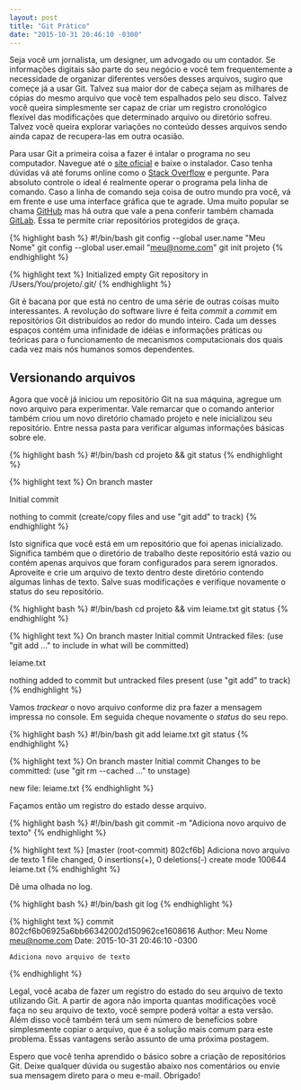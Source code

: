```yaml
---
layout: post
title: "Git Prático"
date: "2015-10-31 20:46:10 -0300"
---
```


Seja você um jornalista, um designer, um advogado ou um contador. Se informações digitais são parte do seu negócio e você tem frequentemente a necessidade de organizar diferentes versões desses arquivos, sugiro que começe já a usar Git. Talvez sua maior dor de cabeça sejam as milhares de cópias do mesmo arquivo que você tem espalhados pelo seu disco. Talvez você queira simplesmente ser capaz de criar um registro cronológico flexível das modificações que determinado arquivo ou diretório sofreu. Talvez você queira explorar variações no conteúdo desses arquivos sendo ainda capaz de recupera-las em outra ocasião.

Para usar Git a primeira coisa a fazer é intalar o programa no seu computador. Navegue até o [site oficial](https://git-scm.com/downloads) e baixe o instalador. Caso tenha dúvidas vá até forums online como o [Stack Overflow](https://pt.stackoverflow.com/tags/git/info) e pergunte. Para absoluto controle o ideal é realmente operar o programa pela linha de comando. Caso a linha de comando seja coisa de outro mundo pra você, vá em frente e use uma interface gráfica que te agrade. Uma muito popular se chama [GitHub](https://github.com/) mas há outra que vale a pena conferir também chamada [GitLab](https://about.gitlab.com/). Essa te permite criar repositórios protegidos de graça.

{% highlight bash %}
#!/bin/bash
git config --global user.name "Meu Nome"
git config --global user.email "meu@nome.com"
git init projeto
{% endhighlight %}

{% highlight text %}
Initialized empty Git repository in /Users/You/projeto/.git/
{% endhighlight %}

Git é bacana por que está no centro de uma série de outras coisas muito interessantes. A revolução do software livre é feita *commit* a *commit* em repositórios Git distribuídos ao redor do mundo inteiro. Cada um desses espaços contém uma infinidade de idéias e informações práticas ou teóricas para o funcionamento de mecanismos computacionais dos quais cada vez mais nós humanos somos dependentes.

## Versionando arquivos

Agora que você já iniciou um repositório Git na sua máquina, agregue um novo arquivo para experimentar. Vale remarcar que o comando anterior também criou um novo diretório chamado projeto e nele inicializou seu repositório. Entre nessa pasta para verificar algumas informações básicas sobre ele.

{% highlight bash %}
#!/bin/bash
cd projeto && git status
{% endhighlight %}

{% highlight text %}
On branch master

Initial commit

nothing to commit (create/copy files and use "git add" to track)
{% endhighlight %}

Isto significa que você está em um repositório que foi apenas inicializado. Significa também que o diretório de trabalho deste repositório está vazio ou contém apenas arquivos que foram configurados para serem ignorados.  
Aproveite e crie um arquivo de texto dentro deste diretório contendo algumas linhas de texto. Salve suas modificações e verifique novamente o status do seu repositório.

{% highlight bash %}
#!/bin/bash
cd projeto && vim leiame.txt
git status
{% endhighlight %}

{% highlight text %}
On branch master
Initial commit
Untracked files:
  (use "git add <file>..." to include in what will be committed)

  leiame.txt

nothing added to commit but untracked files present (use "git add" to track)
{% endhighlight %}

Vamos *trackear* o novo arquivo conforme diz pra fazer a mensagem impressa no console. Em seguida cheque novamente o _status_ do seu repo.

{% highlight bash %}
#!/bin/bash
git add leiame.txt
git status
{% endhighlight %}

{% highlight text %}
On branch master
Initial commit
Changes to be committed:
  (use "git rm --cached <file>..." to unstage)

  new file:   leiame.txt
{% endhighlight %}

Façamos então um registro do estado desse arquivo.

{% highlight bash %}
#!/bin/bash
git commit -m "Adiciona novo arquivo de texto"
{% endhighlight %}

{% highlight text %}
[master (root-commit) 802cf6b] Adiciona novo arquivo de texto
 1 file changed, 0 insertions(+), 0 deletions(-)
 create mode 100644 leiame.txt
{% endhighlight %}

Dê uma olhada no log.

{% highlight bash %}
#!/bin/bash
git log
{% endhighlight %}

{% highlight text %}
commit 802cf6b06925a6bb66342002d150962ce1608616
Author: Meu Nome <meu@nome.com>
Date:   2015-10-31 20:46:10 -0300

    Adiciona novo arquivo de texto
{% endhighlight %}

Legal, você acaba de fazer um registro do estado do seu arquivo de texto utilizando Git. A partir de agora não importa quantas modificações você faça no seu arquivo de texto, você sempre poderá voltar a esta versão. Além disso você também terá um sem número de benefícios sobre simplesmente copiar o arquivo, que é a solução mais comum para este problema. Essas vantagens serão assunto de uma próxima postagem.

Espero que você tenha aprendido o básico sobre a criação de repositórios Git. Deixe qualquer dúvida ou sugestão abaixo nos comentários ou envie sua mensagem direto para o meu e-mail. Obrigado!
